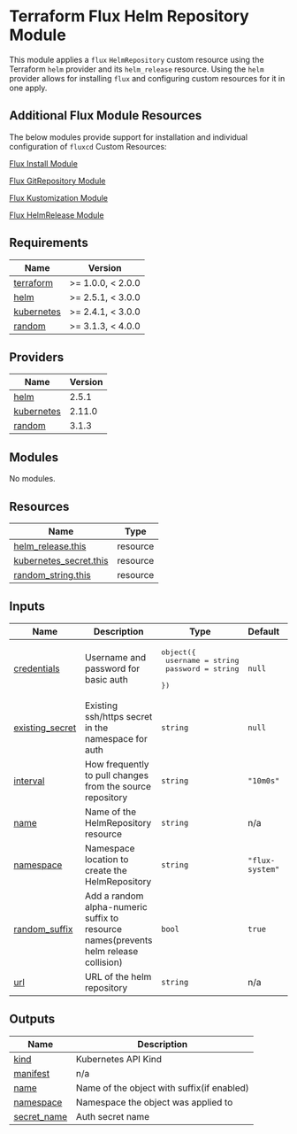 # Terraform Flux Helm Repository Module

This module applies a `flux` `HelmRepository` custom resource using the Terraform `helm` provider and its `helm_release` resource. Using the `helm` provider allows for installing `flux` and configuring custom resources for it in one apply.

## Additional Flux Module Resources

The below modules provide support for installation and individual configuration of `fluxcd` Custom Resources:

[Flux Install Module](https://registry.terraform.io/modules/Skyfjall/install/flux/latest)

[Flux GitRepository Module](https://registry.terraform.io/modules/Skyfjall/git-repository/flux/latest)

[Flux Kustomization Module](https://registry.terraform.io/modules/Skyfjall/kustomization/flux/latest)

[Flux HelmRelease Module](https://registry.terraform.io/modules/Skyfjall/helm-release/flux/latest)

<!-- BEGIN_TF_DOCS -->

## Requirements

| Name                                                                        | Version           |
| --------------------------------------------------------------------------- | ----------------- |
| <a name="requirement_terraform"></a> [terraform](#requirement_terraform)    | >= 1.0.0, < 2.0.0 |
| <a name="requirement_helm"></a> [helm](#requirement_helm)                   | >= 2.5.1, < 3.0.0 |
| <a name="requirement_kubernetes"></a> [kubernetes](#requirement_kubernetes) | >= 2.4.1, < 3.0.0 |
| <a name="requirement_random"></a> [random](#requirement_random)             | >= 3.1.3, < 4.0.0 |

## Providers

| Name                                                                  | Version |
| --------------------------------------------------------------------- | ------- |
| <a name="provider_helm"></a> [helm](#provider_helm)                   | 2.5.1   |
| <a name="provider_kubernetes"></a> [kubernetes](#provider_kubernetes) | 2.11.0  |
| <a name="provider_random"></a> [random](#provider_random)             | 3.1.3   |

## Modules

No modules.

## Resources

| Name                                                                                                                | Type     |
| ------------------------------------------------------------------------------------------------------------------- | -------- |
| [helm_release.this](https://registry.terraform.io/providers/hashicorp/helm/latest/docs/resources/release)           | resource |
| [kubernetes_secret.this](https://registry.terraform.io/providers/hashicorp/kubernetes/latest/docs/resources/secret) | resource |
| [random_string.this](https://registry.terraform.io/providers/hashicorp/random/latest/docs/resources/string)         | resource |

## Inputs

| Name                                                                           | Description                                                                          | Type                                                                   | Default         | Required |
| ------------------------------------------------------------------------------ | ------------------------------------------------------------------------------------ | ---------------------------------------------------------------------- | --------------- | :------: |
| <a name="input_credentials"></a> [credentials](#input_credentials)             | Username and password for basic auth                                                 | <pre>object({<br> username = string<br> password = string<br> })</pre> | `null`          |    no    |
| <a name="input_existing_secret"></a> [existing_secret](#input_existing_secret) | Existing ssh/https secret in the namespace for auth                                  | `string`                                                               | `null`          |    no    |
| <a name="input_interval"></a> [interval](#input_interval)                      | How frequently to pull changes from the source repository                            | `string`                                                               | `"10m0s"`       |    no    |
| <a name="input_name"></a> [name](#input_name)                                  | Name of the HelmRepository resource                                                  | `string`                                                               | n/a             |   yes    |
| <a name="input_namespace"></a> [namespace](#input_namespace)                   | Namespace location to create the HelmRepository                                      | `string`                                                               | `"flux-system"` |    no    |
| <a name="input_random_suffix"></a> [random_suffix](#input_random_suffix)       | Add a random alpha-numeric suffix to resource names(prevents helm release collision) | `bool`                                                                 | `true`          |    no    |
| <a name="input_url"></a> [url](#input_url)                                     | URL of the helm repository                                                           | `string`                                                               | n/a             |   yes    |

## Outputs

| Name                                                                 | Description                                |
| -------------------------------------------------------------------- | ------------------------------------------ |
| <a name="output_kind"></a> [kind](#output_kind)                      | Kubernetes API Kind                        |
| <a name="output_manifest"></a> [manifest](#output_manifest)          | n/a                                        |
| <a name="output_name"></a> [name](#output_name)                      | Name of the object with suffix(if enabled) |
| <a name="output_namespace"></a> [namespace](#output_namespace)       | Namespace the object was applied to        |
| <a name="output_secret_name"></a> [secret_name](#output_secret_name) | Auth secret name                           |

<!-- END_TF_DOCS -->
